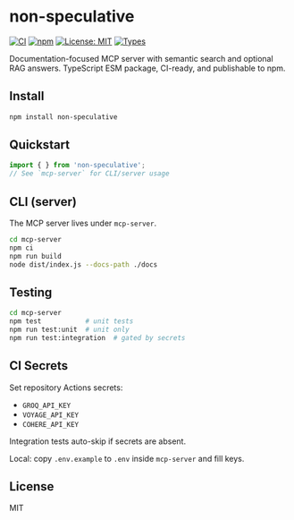 # non-speculative

[![CI](https://github.com/ORG/REPO/actions/workflows/ci.yml/badge.svg)](https://github.com/ORG/REPO/actions/workflows/ci.yml)
[![npm](https://img.shields.io/npm/v/non-speculative.svg)](https://www.npmjs.com/package/non-speculative)
[![License: MIT](https://img.shields.io/badge/License-MIT-green.svg)](./LICENSE)
[![Types](https://img.shields.io/badge/TypeScript-Ready-blue.svg)](#)

Documentation-focused MCP server with semantic search and optional RAG answers. TypeScript ESM package, CI-ready, and publishable to npm.

## Install

```bash
npm install non-speculative
```

## Quickstart

```ts
import { } from 'non-speculative';
// See `mcp-server` for CLI/server usage
```

## CLI (server)

The MCP server lives under `mcp-server`.

```bash
cd mcp-server
npm ci
npm run build
node dist/index.js --docs-path ./docs
```

## Testing

```bash
cd mcp-server
npm test           # unit tests
npm run test:unit  # unit only
npm run test:integration  # gated by secrets
```

## CI Secrets

Set repository Actions secrets:

- `GROQ_API_KEY`
- `VOYAGE_API_KEY`
- `COHERE_API_KEY`

Integration tests auto-skip if secrets are absent.

Local: copy `.env.example` to `.env` inside `mcp-server` and fill keys.

## License

MIT


